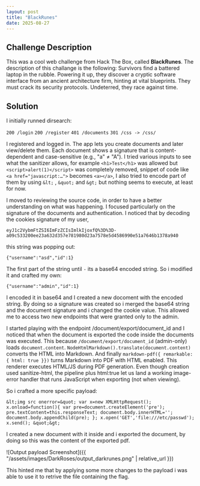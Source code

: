 ```yaml
---
layout: post
title: "BlackRunes"
date: 2025-08-27
---
```


## Challenge Description
This was a cool web challenge from Hack The Box, called **BlackRunes**. The description of this challange is the following: Survivors find a battered laptop in the rubble. Powering it up, they discover a cryptic software interface from an ancient architecture firm, hinting at vital blueprints. They must crack its security protocols. Undeterred, they race against time.

## Solution
I initially runned dirsearch:

`200 /login`
`200 /register`
`401 /documents`
`301 /css -> /css/`

I registered and logged in. The app lets you create documents and later view/delete them. Each document shows a signature that is content-dependent and case-sensitive (e.g., "a" ≠ "A"). I tried various inputs to see what the sanitizer allows, for example `<h1>Test</h1>` was allowed but `<script>alert(1)</script>` was completely removed, snippet of code like `<a href="javascript:…">` becomes `<a></a>`, I also tried to encode part of them by using `&lt;` , `&quot;` and `&gt;` but nothing seems to execute, at least for now.

I moved to reviewing the source code, in order to have a better understanding on what was happening. I focused particularly on the signature of the documents and authentication. I noticed that by decoding the cookies signature of my user,

`eyJ1c2VybmFtZSI6ImFzZCIsImlkIjoxfQ%3D%3D-a09c533200ee23a632d357e781980d23a7578e5d4586990e51a7646b1378a940`

this string was popping out:

`{"username":"asd","id":1}`

The first part of the string until `-` its a base64 encoded string. So i modified it and crafted my own:

`{"username":"admin","id":1}`

I encoded it in base64 and I created a new docoment with the encoded string. By doing so a signature was created so i merged the base64 string and the document signature and i changed the cookie value. This allowed me to access two new endpoints that were granted only to the admin.

I started playing with the endpoint /document/export/document_id and I noticed that when the document is exported the code inside the documents was executed. 
This because `/document/export/document_id` (admin-only) loads `document.content`. `NodeHtmlMarkdown().translate(document.content)` converts the HTML into Markdown. And finally `markdown-pdf({ remarkable: { html: true }})` turns Markdown into PDF with HTML enabled. This renderer executes HTML/JS during PDF generation. Even though creation used sanitize-html, the pipeline plus html:true let us land a working image-error handler that runs JavaScript when exporting (not when viewing).

So i crafted a more specific payload:

`&lt;img src onerror=&quot; var x=new XMLHttpRequest(); x.onload=function(){ var pre=document.createElement('pre'); pre.textContent=this.responseText; document.body.innerHTML=''; document.body.appendChild(pre); }; x.open('GET','file:///etc/passwd'); x.send(); &quot;&gt;`

I created a new document with it inside and i exported the document, by doing so this was the content of the exported pdf.

![Output payload Screenshot]({{ "/assets/images/DarkRoses/output_darkrunes.png" | relative_url }})

This hinted me that by applying some more changes to the payload i was able to use it to retrive the file containing the flag.

